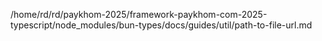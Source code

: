 /home/rd/rd/paykhom-2025/framework-paykhom-com-2025-typescript/node_modules/bun-types/docs/guides/util/path-to-file-url.md